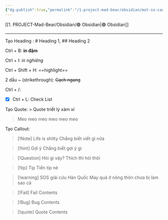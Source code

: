 ```yaml
---
{"dg-publish":true,"permalink":"/1-project-mad-bear/obsidian/mot-so-cau-lenh-obsidian/","dgPassFrontmatter":true}
---
```


[[1. PROJECT-Mad-Bear/Obsidian/🟣 Obsidian\|🟣 Obsidian]]
___

Tạo Heading : # Heading 1, ## Heading 2

Ctrl + B: **in đậm**

Ctrl + I: *in nghiêng*

Ctrl + Shift + H: ==highlight==
<!--SR:!2023-08-25,8,230-->






2 dấu ~ (strikethrough):  ~~Gạch ngang~~

Ctrl + /: 

- [x] Ctrl + L: Check List 

Tạo Quote: > Quote triết lý xàm xí
> Meo meo meo meo meo meo 

Tạo Callout: 

> [!Note] Life is shitty
> Chẳng biết viết gì nữa 


> [!hint] Gợi ý
> Chẳng biết gợi ý gì


> [!Question] Hỏi gì vậy?
> Thích thì hỏi thôi 


> [!tip] Tip
> Tiền típ nè


> [!warning] SOS giải cứu Hàn Quốc 
> May quá ở nông thôn chưa bị làm sao cả


> [!Fail] Fail
> Contents


> [!Bug] Bug
> Contents


> [!quote] Quote
> Contents
